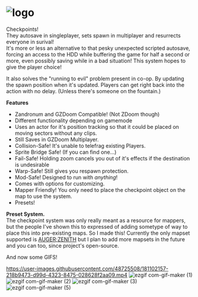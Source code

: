 # ![logo](https://user-images.githubusercontent.com/48725508/181269756-df1dfbbf-7cbf-48e9-9d6e-91c9b84635b3.png)


Checkpoints!<br />
They autosave in singleplayer, sets spawn in multiplayer and resurrects everyone in surival!<br />
It's more or less an alternative to that pesky unexpected scripted autosave, forcing an access to the HDD while buffering the game for half a second or more, even possibly saving while in a bad situation! This system hopes to give the player choice! <br />

It also solves the "running to evil" problem present in co-op. By updating the spawn position when it's updated. Players can get right back into the action with no delay. (Unless there's someone on the fountain.)

**Features**
* Zandronum and GZDoom Compatible! (Not ZDoom though)
* Different functionality depending on gamemode
* Uses an actor for it's position tracking so that it could be placed on moving sectors without any clips.
* Still Saves in GZDoom Multiplayer.
* Collision-Safe! It's unable to telefrag existing Players.
* Sprite Bridge Safe! (If you can find one...)
* Fail-Safe! Holding zoom cancels you out of it's effects if the destination is undesirable
* Warp-Safe! Still gives you respawn protection.
* Mod-Safe! Designed to run with *anything*!
* Comes with options for customizing.
* Mapper Friendly! You only need to place the checkpoint object on the map to use the system.
* Presets!

**Preset System.**<br />
The checkpoint system was only really meant as a resource for mappers, but the people I've shown this to expressed of adding sometype of way to place this into pre-existing maps. So I made this! Currently the only mapset supported is [AUGER;ZENITH](https://www.doomworld.com/forum/topic/123042-dbp37-augerzenith-the-cyberpunk-megawad/) but I plan to add more mapsets in the future and you can too, since project's open-source.


And now some GIFS!

https://user-images.githubusercontent.com/48725508/181102157-218b9473-d99d-4323-8475-028628f2aa09.mp4
![ezgif com-gif-maker (1)](https://user-images.githubusercontent.com/48725508/181095526-ac33a4d0-726f-4d6f-b84e-9a2cae57e9a4.gif)
![ezgif com-gif-maker (2)](https://user-images.githubusercontent.com/48725508/181096141-b7dbcefc-3854-4d1e-9376-e5919bcacec9.gif)
![ezgif com-gif-maker (3)](https://user-images.githubusercontent.com/48725508/181096869-0956f213-a007-4b39-bd0c-4367d7518a0c.gif)
![ezgif com-gif-maker (5)](https://user-images.githubusercontent.com/48725508/181097754-1fdb7632-8268-4f54-a806-4c3908a3ccaf.gif)
